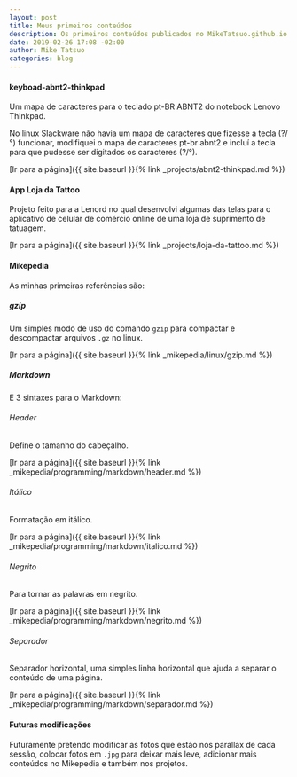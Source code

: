 ```yaml
---
layout: post
title: Meus primeiros conteúdos
description: Os primeiros conteúdos publicados no MikeTatsuo.github.io
date: 2019-02-26 17:08 -02:00
author: Mike Tatsuo
categories: blog
---
```

#### keyboad-abnt2-thinkpad
Um mapa de caracteres para o teclado pt-BR ABNT2 do notebook Lenovo Thinkpad.

No linux Slackware não havia um mapa de caracteres que fizesse a tecla (?/°) funcionar, modifiquei o mapa de caracteres pt-br abnt2 e incluí a tecla para que pudesse ser digitados os caracteres (?/°).

[Ir para a página]({{ site.baseurl }}{% link _projects/abnt2-thinkpad.md %})

#### App Loja da Tattoo
Projeto feito para a Lenord no qual desenvolvi algumas das telas para o aplicativo de celular de comércio online de uma loja de suprimento de tatuagem.

[Ir para a página]({{ site.baseurl }}{% link _projects/loja-da-tattoo.md %})

#### Mikepedia
As minhas primeiras referências são: 

##### gzip
Um simples modo de uso do comando `gzip` para compactar e descompactar arquivos `.gz` no linux.

[Ir para a página]({{ site.baseurl }}{% link _mikepedia/linux/gzip.md %})

##### Markdown
E 3 sintaxes para o Markdown:

###### Header
Define o tamanho do cabeçalho.

[Ir para a página]({{ site.baseurl }}{% link _mikepedia/programming/markdown/header.md %})

###### Itálico
Formatação em itálico.

[Ir para a página]({{ site.baseurl }}{% link _mikepedia/programming/markdown/italico.md %})

###### Negrito
Para tornar as palavras em negrito.

[Ir para a página]({{ site.baseurl }}{% link _mikepedia/programming/markdown/negrito.md %})

###### Separador
Separador horizontal, uma simples linha horizontal que ajuda a separar o conteúdo de uma página.

[Ir para a página]({{ site.baseurl }}{% link _mikepedia/programming/markdown/separador.md %})

#### Futuras modificações
Futuramente pretendo modificar as fotos que estão nos parallax de cada sessão, colocar fotos em `.jpg` para deixar mais leve, adicionar mais conteúdos no Mikepedia e também nos projetos.